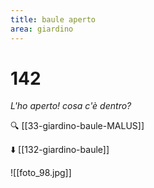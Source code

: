 ```yaml
---
title: baule aperto
area: giardino
---
```

# 142
_L'ho aperto! cosa c'è dentro?_

🔍 [[33-giardino-baule-MALUS]]

⬇️ [[132-giardino-baule]]

![[foto_98.jpg]]